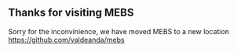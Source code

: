 
## Thanks for visiting MEBS 

Sorry for the inconvinience, we have moved  MEBS to a new  location  https://github.com/valdeanda/mebs
